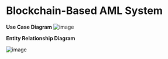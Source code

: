 # Blockchain-Based AML System

**Use Case Diagram**
![image](https://github.com/Xy15/blockchain-based-aml-system/assets/58455555/c50957cb-055b-40e0-b184-55f5338a3d84)

**Entity Relationship Diagram**

![image](https://github.com/Xy15/blockchain-based-aml-system/assets/58455555/a1e41a05-c256-45db-8655-db0a57bf8bdc)
